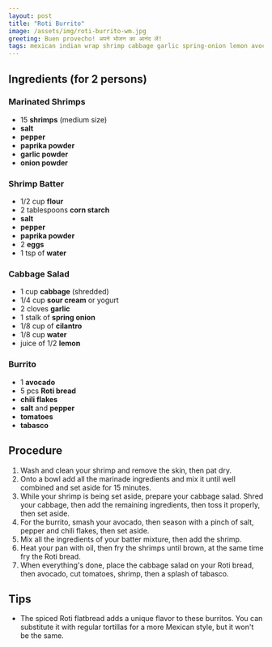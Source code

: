 ```yaml
---
layout: post
title: "Roti Burrito"
image: /assets/img/roti-burrito-wm.jpg
greeting: Buen provecho! अपने भोजन का आनंद लें!
tags: mexican indian wrap shrimp cabbage garlic spring-onion lemon avocado tomato sour-cream
---
```


## Ingredients (for 2 persons)

### Marinated Shrimps

 - 15 __shrimps__ (medium size)
 - __salt__
 - __pepper__
 - __paprika powder__
 - __garlic powder__
 - __onion powder__
 
### Shrimp Batter

 - 1/2 cup __flour__
 - 2 tablespoons __corn starch__
 - __salt__ 
 - __pepper__
 - __paprika powder__
 - 2 __eggs__
 - 1 tsp of __water__
 
### Cabbage Salad

 - 1 cup __cabbage__ (shredded)
 - 1/4 cup __sour cream__ or yogurt
 - 2 cloves __garlic__
 - 1 stalk of __spring onion__
 - 1/8 cup of __cilantro__
 - 1/8 cup __water__
 - juice of 1/2 __lemon__
 
### Burrito

 - 1 __avocado__
 - 5 pcs __Roti bread__
 - __chili flakes__
 - __salt__ and __pepper__
 - __tomatoes__
 - __tabasco__
 
## Procedure

 1. Wash and clean your shrimp and remove the skin, then pat dry.
 1. Onto a bowl add all the marinade ingredients and mix it until well combined and set aside for 15 minutes.
 1. While your shrimp is being set aside, prepare your cabbage salad. Shred your cabbage, then add the remaining ingredients, then toss it properly, then set aside.
 1. For the burrito, smash your avocado, then season with a pinch of salt, pepper and chili flakes, then set aside.
 1. Mix all the ingredients of your batter mixture, then add the shrimp.
 1. Heat your pan with oil, then fry the shrimps until brown, at the same time fry the Roti bread.
 1. When everything's done, place the cabbage salad on your Roti bread, then avocado, cut tomatoes, shrimp, then a splash of tabasco.
 
## Tips

 - The spiced Roti flatbread adds a unique flavor to these burritos. You can substitute it with regular tortillas for a more Mexican style, but it won't be the same.
